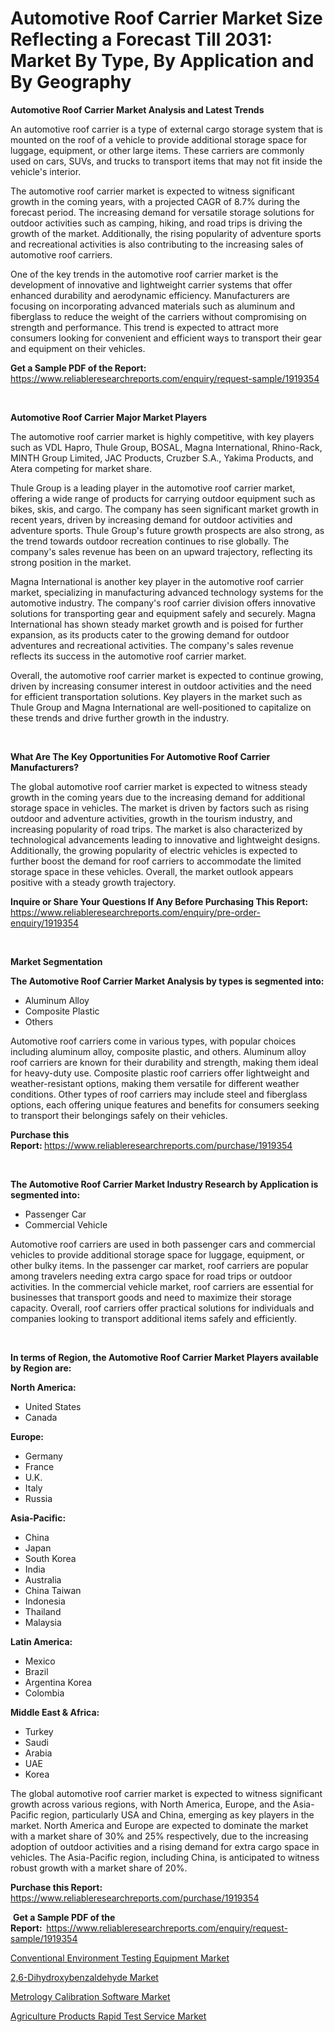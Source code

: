 <p><h1>Automotive Roof Carrier Market Size Reflecting a Forecast Till 2031: Market By Type, By Application and By Geography</h1></p><p><strong>Automotive Roof Carrier Market Analysis and Latest Trends</strong></p>
<p><p>An automotive roof carrier is a type of external cargo storage system that is mounted on the roof of a vehicle to provide additional storage space for luggage, equipment, or other large items. These carriers are commonly used on cars, SUVs, and trucks to transport items that may not fit inside the vehicle's interior.</p><p>The automotive roof carrier market is expected to witness significant growth in the coming years, with a projected CAGR of 8.7% during the forecast period. The increasing demand for versatile storage solutions for outdoor activities such as camping, hiking, and road trips is driving the growth of the market. Additionally, the rising popularity of adventure sports and recreational activities is also contributing to the increasing sales of automotive roof carriers.</p><p>One of the key trends in the automotive roof carrier market is the development of innovative and lightweight carrier systems that offer enhanced durability and aerodynamic efficiency. Manufacturers are focusing on incorporating advanced materials such as aluminum and fiberglass to reduce the weight of the carriers without compromising on strength and performance. This trend is expected to attract more consumers looking for convenient and efficient ways to transport their gear and equipment on their vehicles.</p></p>
<p><strong>Get a Sample PDF of the Report:&nbsp;</strong> <a href="https://www.reliableresearchreports.com/enquiry/request-sample/1919354">https://www.reliableresearchreports.com/enquiry/request-sample/1919354</a></p>
<p>&nbsp;</p>
<p><strong>Automotive Roof Carrier Major Market Players</strong></p>
<p><p>The automotive roof carrier market is highly competitive, with key players such as VDL Hapro, Thule Group, BOSAL, Magna International, Rhino-Rack, MINTH Group Limited, JAC Products, Cruzber S.A., Yakima Products, and Atera competing for market share.</p><p>Thule Group is a leading player in the automotive roof carrier market, offering a wide range of products for carrying outdoor equipment such as bikes, skis, and cargo. The company has seen significant market growth in recent years, driven by increasing demand for outdoor activities and adventure sports. Thule Group's future growth prospects are also strong, as the trend towards outdoor recreation continues to rise globally. The company's sales revenue has been on an upward trajectory, reflecting its strong position in the market.</p><p>Magna International is another key player in the automotive roof carrier market, specializing in manufacturing advanced technology systems for the automotive industry. The company's roof carrier division offers innovative solutions for transporting gear and equipment safely and securely. Magna International has shown steady market growth and is poised for further expansion, as its products cater to the growing demand for outdoor adventures and recreational activities. The company's sales revenue reflects its success in the automotive roof carrier market.</p><p>Overall, the automotive roof carrier market is expected to continue growing, driven by increasing consumer interest in outdoor activities and the need for efficient transportation solutions. Key players in the market such as Thule Group and Magna International are well-positioned to capitalize on these trends and drive further growth in the industry.</p></p>
<p>&nbsp;</p>
<p><strong>What Are The Key Opportunities For Automotive Roof Carrier Manufacturers?</strong></p>
<p><p>The global automotive roof carrier market is expected to witness steady growth in the coming years due to the increasing demand for additional storage space in vehicles. The market is driven by factors such as rising outdoor and adventure activities, growth in the tourism industry, and increasing popularity of road trips. The market is also characterized by technological advancements leading to innovative and lightweight designs. Additionally, the growing popularity of electric vehicles is expected to further boost the demand for roof carriers to accommodate the limited storage space in these vehicles. Overall, the market outlook appears positive with a steady growth trajectory.</p></p>
<p><strong>Inquire or Share Your Questions If Any Before Purchasing This Report:</strong> <a href="https://www.reliableresearchreports.com/enquiry/pre-order-enquiry/1919354">https://www.reliableresearchreports.com/enquiry/pre-order-enquiry/1919354</a></p>
<p>&nbsp;</p>
<p><strong>Market Segmentation</strong></p>
<p><strong>The Automotive Roof Carrier Market Analysis by types is segmented into:</strong></p>
<p><ul><li>Aluminum Alloy</li><li>Composite Plastic</li><li>Others</li></ul></p>
<p><p>Automotive roof carriers come in various types, with popular choices including aluminum alloy, composite plastic, and others. Aluminum alloy roof carriers are known for their durability and strength, making them ideal for heavy-duty use. Composite plastic roof carriers offer lightweight and weather-resistant options, making them versatile for different weather conditions. Other types of roof carriers may include steel and fiberglass options, each offering unique features and benefits for consumers seeking to transport their belongings safely on their vehicles.</p></p>
<p><strong>Purchase this Report:&nbsp;</strong><a href="https://www.reliableresearchreports.com/purchase/1919354">https://www.reliableresearchreports.com/purchase/1919354</a></p>
<p>&nbsp;</p>
<p><strong>The Automotive Roof Carrier Market Industry Research by Application is segmented into:</strong></p>
<p><ul><li>Passenger Car</li><li>Commercial Vehicle</li></ul></p>
<p><p>Automotive roof carriers are used in both passenger cars and commercial vehicles to provide additional storage space for luggage, equipment, or other bulky items. In the passenger car market, roof carriers are popular among travelers needing extra cargo space for road trips or outdoor activities. In the commercial vehicle market, roof carriers are essential for businesses that transport goods and need to maximize their storage capacity. Overall, roof carriers offer practical solutions for individuals and companies looking to transport additional items safely and efficiently.</p></p>
<p>&nbsp;</p>
<p><strong>In terms of Region, the Automotive Roof Carrier Market Players available by Region are:</strong></p>
<p>
    <p> <strong> North America: </strong>
        <ul>
            <li>United States</li>
            <li>Canada</li>
        </ul>
        </p> 
    <p> <strong> Europe: </strong>
        <ul>
            <li>Germany</li>
            <li>France</li>
            <li>U.K.</li>
            <li>Italy</li>
            <li>Russia</li>
        </ul>
        </p> 
    <p> <strong> Asia-Pacific: </strong>
        <ul>
            <li>China</li>
            <li>Japan</li>
            <li>South Korea</li>
            <li>India</li>
            <li>Australia</li>
            <li>China Taiwan</li>
            <li>Indonesia</li>
            <li>Thailand</li>
            <li>Malaysia</li>
        </ul>
        </p> 
    <p> <strong> Latin America: </strong>
        <ul>
            <li>Mexico</li>
            <li>Brazil</li>
            <li>Argentina Korea</li>
            <li>Colombia</li>
        </ul>
        </p> 
    <p> <strong> Middle East & Africa: </strong>
        <ul>
            <li>Turkey</li>
            <li>Saudi</li>
            <li>Arabia</li>
            <li>UAE</li>
            <li>Korea</li>
        </ul>
    </p>
    </p>
<p><p>The global automotive roof carrier market is expected to witness significant growth across various regions, with North America, Europe, and the Asia-Pacific region, particularly USA and China, emerging as key players in the market. North America and Europe are expected to dominate the market with a market share of 30% and 25% respectively, due to the increasing adoption of outdoor activities and a rising demand for extra cargo space in vehicles. The Asia-Pacific region, including China, is anticipated to witness robust growth with a market share of 20%.</p></p>
<p><strong>Purchase this Report: </strong><a href="https://www.reliableresearchreports.com/purchase/1919354">https://www.reliableresearchreports.com/purchase/1919354</a></p>
<p>&nbsp;<strong>Get a Sample PDF of the Report:&nbsp;&nbsp;</strong><a href="https://www.reliableresearchreports.com/enquiry/request-sample/1919354">https://www.reliableresearchreports.com/enquiry/request-sample/1919354</a></p>
<p><strong></strong></p>
<p><p><a href="https://view.publitas.com/reportprime-1/conventional-environment-testing-equipment-market-provides-a-comprehensive-analysis-including-a-macro-overview-of-the-market-as-well-as-micro-details-such-as-market-size-and-competitive-landscape/">Conventional Environment Testing Equipment Market</a></p><p><a href="https://picayune-night-cbd.notion.site/2-6-Dihydroxybenzaldehyde-Market-Size-Global-Industry-Overview-Market-Segmentation-and-Forecast-2-ec818133b72a4a4cba310cb9c53436b8">2,6-Dihydroxybenzaldehyde Market</a></p><p><a href="https://view.publitas.com/reportprime-1/global-metrology-calibration-software-market-size-and-market-trends-insights-and-projections-from-2023-to-2030/">Metrology Calibration Software Market</a></p><p><a href="https://view.publitas.com/reportprime-1/decoding-the-agriculture-products-rapid-test-service-market-a-deep-dive-into-the-latest-market-trends-market-segmentation-and-competitive-analysis/">Agriculture Products Rapid Test Service Market</a></p></p>